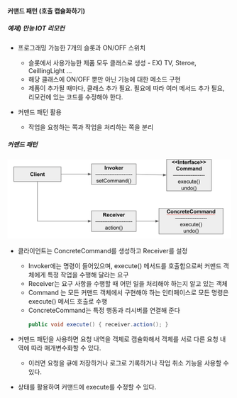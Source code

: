 #### 커맨드 패턴 (호출 캡슐화하기)

##### 예제) 만능 IOT 리모컨

- 프로그래밍 가능한 7개의 슬롯과 ON/OFF 스위치
  - 슬롯에서 사용가능한 제품 모두 클래스로 생성 - EX) TV, Steroe, CeillingLight ... 
  - 해당 클래스에 ON/OFF 뿐만 아닌 기능에 대한 메소드 구현
  - 제품이 추가될 때마다, 클래스 추가 필요. 필요에 따라 여러 메서드 추가 필요, 리모컨에 있는 코드를 수정해야 한다.

- 커맨드 패턴 활용
  - 작업을 요청하는 쪽과 작업을 처리하는 쪽을 분리

##### 커맨드 패턴

![img.png](img.png)

- 클라이언트는 ConcreteCommand를 생성하고 Receiver를 설정
  - Invoker에는 명령이 들어있으며, execute() 메서드를 호출함으로써 커맨드 객체에게 특정 작업을 수행해 달라는 요구
  - Receiver는 요구 사항을 수행할 때 어떤 일을 처리해야 하는지 알고 있는 객체
  - Command 는 모든 커맨드 객체에서 구현해야 하는 인터페이스로 모든 명령은 execute() 메서드 호출로 수행
  - ConcreteCommand는 특정 행동과 리시버를 연결해 준다
    ```java
    public void execute() { receiver.action(); }
    ```

- 커맨드 패턴을 사용하면 요청 내역을 객체로 캡슐화해서 객체를 서로 다른 요청 내역에 따라 매개변수화할 수 있다.
  - 이러면 요청을 큐에 저장하거나 로그로 기록하거나 작업 취소 기능을 사용할 수 있다.

- 상태를 활용하여 커맨드에 execute를 수정할 수 있다.